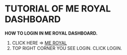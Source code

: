 # TUTORIAL OF ME ROYAL DASHBOARD

**HOW TO LOGIN IN ME ROYAL DASHBOARD.**

1) CLICK HERE => [ME ROYAL](https://meroyalbot.xyz)
2) TOP RIGHT CORNER YOU SEE LOGIN. CLICK LOGIN.

